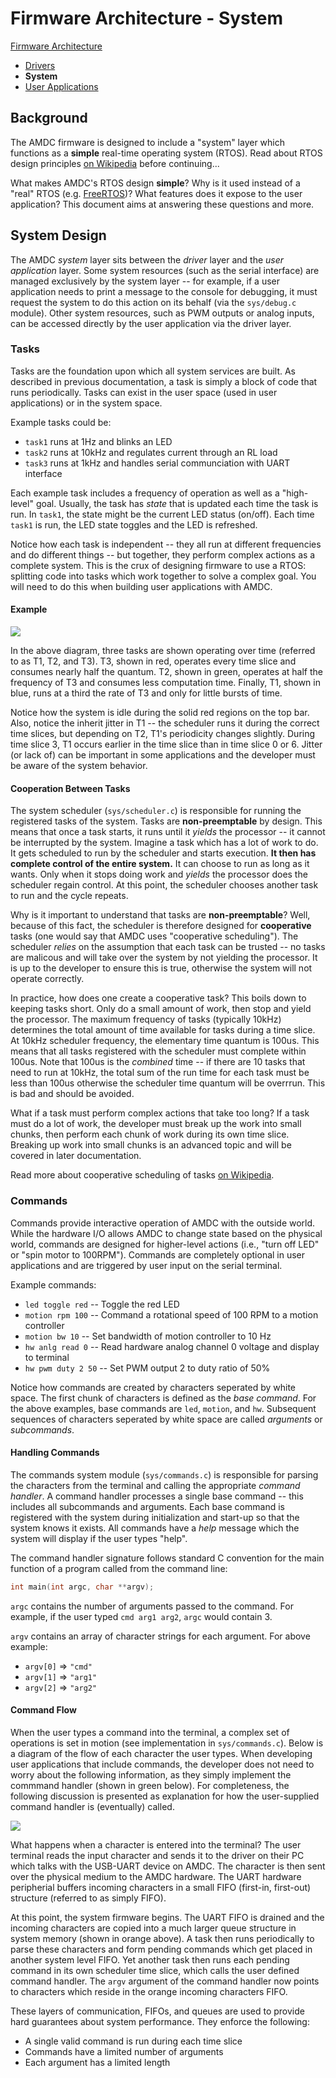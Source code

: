 # Firmware Architecture - System

[Firmware Architecture](00-Firmware-Architecture.md)
- [Drivers](00a-Firmware-Arch-Drivers.md)
- **System**
- [User Applications](00c-Firmware-Arch-UserApps.md)

## Background

The AMDC firmware is designed to include a "system" layer which functions as a **simple** real-time operating system (RTOS). Read about RTOS design principles [on Wikipedia](https://en.wikipedia.org/wiki/Real-time_operating_system) before continuing...

What makes AMDC's RTOS design **simple**? Why is it used instead of a "real" RTOS (e.g. [FreeRTOS](https://www.freertos.org/))? What features does it expose to the user application? This document aims at answering these questions and more.

## System Design

The AMDC *system* layer sits between the *driver* layer and the *user application* layer. Some system resources (such as the serial interface) are managed exclusively by the system layer -- for example, if a user application needs to print a message to the console for debugging, it must request the system to do this action on its behalf (via the `sys/debug.c` module). Other system resources, such as PWM outputs or analog inputs, can be accessed directly by the user application via the driver layer.

### Tasks

Tasks are the foundation upon which all system services are built. As described in previous documentation, a task is simply a block of code that runs periodically. Tasks can exist in the user space (used in user applications) or in the system space.

Example tasks could be:
- `task1` runs at 1Hz and blinks an LED
- `task2` runs at 10kHz and regulates current through an RL load
- `task3` runs at 1kHz and handles serial communciation with UART interface

Each example task includes a frequency of operation as well as a "high-level" goal. Usually, the task has *state* that is updated each time the task is run. In `task1`, the state might be the current LED status (on/off). Each time `task1` is run, the LED state toggles and the LED is refreshed.

Notice how each task is independent -- they all run at different frequencies and do different things -- but together, they perform complex actions as a complete system. This is the crux of designing firmware to use a RTOS: splitting code into tasks which work together to solve a complex goal. You will need to do this when building user applications with AMDC.

#### Example

<img src="images/arch/tasks-example.svg" />

In the above diagram, three tasks are shown operating over time (referred to as T1, T2, and T3). T3, shown in red, operates every time slice and consumes nearly half the quantum. T2, shown in green, operates at half the frequency of T3 and consumes less computation time. Finally, T1, shown in blue, runs at a third the rate of T3 and only for little bursts of time.

Notice how the system is idle during the solid red regions on the top bar. Also, notice the inherit jitter in T1 -- the scheduler runs it during the correct time slices, but depending on T2, T1's periodicity changes slightly. During time slice 3, T1 occurs earlier in the time slice than in time slice 0 or 6. Jitter (or lack of) can be important in some applications and the developer must be aware of the system behavior.

#### Cooperation Between Tasks

The system scheduler (`sys/scheduler.c`) is responsible for running the registered tasks of the system. Tasks are **non-preemptable** by design. This means that once a task starts, it runs until it *yields* the processor -- it cannot be interrupted by the system. Imagine a task which has a lot of work to do. It gets scheduled to run by the scheduler and starts execution. **It then has complete control of the entire system.** It can choose to run as long as it wants. Only when it stops doing work and *yields* the processor does the scheduler regain control. At this point, the scheduler chooses another task to run and the cycle repeats.

Why is it important to understand that tasks are **non-preemptable**? Well, because of this fact, the scheduler is therefore designed for **cooperative** tasks (one would say that AMDC uses "cooperative scheduling"). The scheduler *relies* on the assumption that each task can be trusted -- no tasks are malicous and will take over the system by not yielding the processor. It is up to the developer to ensure this is true, otherwise the system will not operate correctly.

In practice, how does one create a cooperative task? This boils down to keeping tasks short. Only do a small amount of work, then stop and yield the processor. The maximum frequency of tasks (typically 10kHz) determines the total amount of time available for tasks during a time slice. At 10kHz scheduler frequency, the elementary time quantum is 100us. This means that all tasks registered with the scheduler must complete within 100us. Note that 100us is the *combined* time -- if there are 10 tasks that need to run at 10kHz, the total sum of the run time for each task must be less than 100us otherwise the scheduler time quantum will be overrrun. This is bad and should be avoided. 

What if a task must perform complex actions that take too long? If a task must do a lot of work, the developer must break up the work into small chunks, then perform each chunk of work during its own time slice. Breaking up work into small chunks is an advanced topic and will be covered in later documentation.

Read more about cooperative scheduling of tasks [on Wikipedia](https://en.wikipedia.org/wiki/Cooperative_multitasking).

### Commands

Commands provide interactive operation of AMDC with the outside world. While the hardware I/O allows AMDC to change state based on the physical world, commands are designed for higher-level actions (i.e., "turn off LED" or "spin motor to 100RPM"). Commands are completely optional in user applications and are triggered by user input on the serial terminal.

Example commands:
- `led toggle red` -- Toggle the red LED
- `motion rpm 100` -- Command a rotational speed of 100 RPM to a motion controller
- `motion bw 10` -- Set bandwidth of motion controller to 10 Hz
- `hw anlg read 0` -- Read hardware analog channel 0 voltage and display to terminal
- `hw pwm duty 2 50` -- Set PWM output 2 to duty ratio of 50%

Notice how commands are created by characters seperated by white space. The first chunk of characters is defined as the *base command*. For the above examples, base commands are `led`, `motion`, and `hw`. Subsequent sequences of characters seperated by white space are called *arguments* or *subcommands*.

#### Handling Commands

The commands system module (`sys/commands.c`) is responsible for parsing the characters from the terminal and calling the appropriate *command handler*. A command handler processes a single base command -- this includes all subcommands and arguments. Each base command is registered with the system during initialization and start-up so that the system knows it exists. All commands have a *help* message which the system will display if the user types "help".

The command handler signature follows standard C convention for the main function of a program called from the command line:

```C
int main(int argc, char **argv);
```

`argc` contains the number of arguments passed to the command. For example, if the user typed `cmd arg1 arg2`, `argc` would contain 3.

`argv` contains an array of character strings for each argument. For above example:
- `argv[0]` => `"cmd"`
- `argv[1]` => `"arg1"`
- `argv[2]` => `"arg2"`

#### Command Flow

When the user types a command into the terminal, a complex set of operations is set in motion (see implementation in `sys/commands.c`). Below is a diagram of the flow of each character the user types. When developing user applications that include commands, the developer does not need to worry about the following information, as they simply implement the commmand handler (shown in green below). For completeness, the following discussion is presented as explanation for how the user-supplied command handler is (eventually) called.

<img src="images/arch/cmd-flow.svg" />

What happens when a character is entered into the terminal? The user terminal reads the input character and sends it to the driver on their PC which talks with the USB-UART device on AMDC. The character is then sent over the physical medium to the AMDC hardware. The UART hardware peripherial buffers incoming characters in a small FIFO (first-in, first-out) structure (referred to as simply FIFO).

At this point, the system firmware begins. The UART FIFO is drained and the incoming characters are copied into a much larger queue structure in system memory (shown in orange above). A task then runs periodically to parse these characters and form pending commands which get placed in another system level FIFO. Yet another task then runs each pending command in its own scheduler time slice, which calls the user defined command handler. The `argv` argument of the command handler now points to characters which reside in the orange incoming characters FIFO.

These layers of communication, FIFOs, and queues are used to provide hard guarantees about system performance. They enforce the following:
- A single valid command is run during each time slice
- Commands have a limited number of arguments
- Each argument has a limited length
